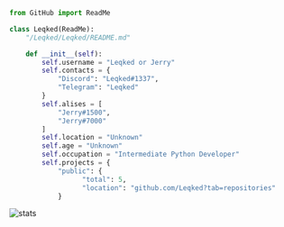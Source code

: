 ```py
from GitHub import ReadMe

class Leqked(ReadMe):
    "/Leqked/Leqked/README.md"

    def __init__(self):
        self.username = "Leqked or Jerry"
        self.contacts = {
            "Discord": "Leqked#1337",
            "Telegram": "Leqked"
        }
        self.alises = [
            "Jerry#1500",
            "Jerry#7000"
        ]
        self.location = "Unknown"
        self.age = "Unknown"
        self.occupation = "Intermediate Python Developer"
        self.projects = {
            "public": {
                  "total": 5,
                  "location": "github.com/Leqked?tab=repositories"
            }
```
![stats](https://github-readme-stats.vercel.app/api/?username=Leqked&title_color=4F8CC9&text_color=9f9f9f&show_icons=true&bg_color=00000000&hide_border=true&icon_color=4F8CC9&hide_title=true&count_private=true&include_all_commits=true)
